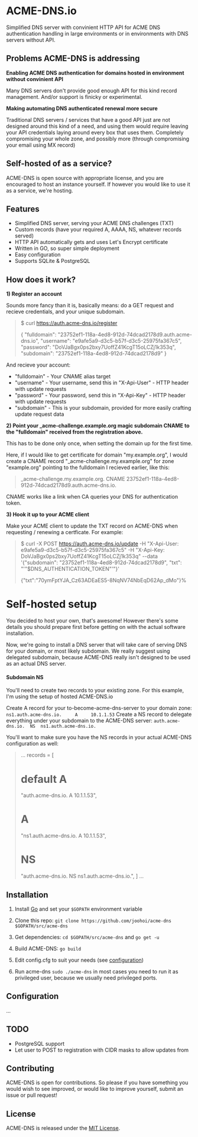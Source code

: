 ACME-DNS.io
===========

Simplified DNS server with convinient HTTP API for ACME DNS authentication handling in large environments or in environments with DNS servers without API.

Problems ACME-DNS is addressing
-------------------------------------------------
**Enabling ACME DNS authentication for domains hosted in environment without convinient API**

Many DNS servers don't provide good enough API for this kind record management. And/or support is finicky or experimental.

**Making automating DNS authenticated renewal more secure**

Traditional DNS servers / services that have a good API just are not designed around this kind of a need, and using them would require leaving your API credentials laying around every box that uses them. Completely compromising your whole zone, and possibly more (through compromising your email using MX record)


Self-hosted of as a service?
--------------------------------------
ACME-DNS is open source with appropriate license, and you are encouraged to host an instance yourself. If however you would like to use it as a service, we're hosting. 


Features
------------
* Simplified DNS server, serving your ACME DNS challenges (TXT)
* Custom records (have your required A, AAAA, NS, whatever records served)
* HTTP API automatically gets and uses Let's Encrypt certificate
* Written in GO, so super simple deployment
* Easy configuration
* Supports SQLite & PostgreSQL

How does it work?
--------------------------
**1) Register an account**

Sounds more fancy than it is, basically means: do a GET request and recieve credentials, and your unique subdomain.
>$ curl https://auth.acme-dns.io/register
>
>{
>    "fulldomain": "23752ef1-118a-4ed8-912d-74dcad2178d9.auth.acme-dns.io",
>    "username": "e9afe5a9-d3c5-b57f-d3c5-25975fa367c5",
>    "password": "DoVJaBgx0ps2bxy7UoffZ41KcgT15oLCZj1k353q",
>    "subdomain": "23752ef1-118a-4ed8-912d-74dcad2178d9"
>}

And recieve your account:

- "fulldomain" - Your CNAME alias target
- "username" - Your username, send this in "X-Api-User" - HTTP header with update requests
- "password" - Your password, send this in "X-Api-Key" - HTTP header with update requests
- "subdomain" - This is your subdomain, provided for more easily crafting update request data

**2) Point your _acme-challenge.example.org magic subdomain CNAME to the "fulldomain" received from the registration above.**

This has to be done only once, when setting the domain up for the first time. 

Here, if I would like to get certificate for domain "my.example.org", I would create a CNAME record "_acme-challenge.my.example.org" for zone "example.org" pointing to the fulldomain I recieved earlier, like this: 
>_acme-challenge.my.example.org. CNAME 23752ef1-118a-4ed8-912d-74dcad2178d9.auth.acme-dns.io.

CNAME works like a link when CA queries your DNS for authentication token.

**3) Hook it up to your ACME client**

Make your ACME client to update the TXT record on ACME-DNS when requesting / renewing a certficate. For example:

> $ curl -X POST https://auth.acme-dns.io/update
>-H "X-Api-User: e9afe5a9-d3c5-b57f-d3c5-25975fa367c5" 
>-H "X-Api-Key: DoVJaBgx0ps2bxy7UoffZ41KcgT15oLCZj1k353q" 
>--data '{"subdomain": "23752ef1-118a-4ed8-912d-74dcad2178d9", 
>         "txt": "'"$DNS_AUTHENTICATION_TOKEN"'"}'
>         
>{"txt":"70ymFptYJA_Cz63ADEaES5-8NqNV74NbEqD62Ap_dMo"}%

Self-hosted setup
===========

You decided to host your own, that's awesome! However there's some details you should prepare first before getting on with the actual software installation.

Now, we're going to install a DNS server that will take care of serving DNS for your domain, or most likely subdomain. We really suggest using delegated subdomain, because ACME-DNS really isn't designed to be used as an actual DNS server.

#### Subdomain NS

You'll need to create two records to your existing zone. For this example, I'm using the setup of hosted ACME-DNS.io

Create A record for your to-become-acme-dns-server to your domain zone:
`ns1.auth.acme-dns.io.     A     10.1.1.53`
Create a NS record to delegate everything under your subdomain to the ACME-DNS server:
`auth.acme-dns.io.  NS  ns1.auth.acme-dns.io.`

You'll want to make sure you have the NS records in your actual ACME-DNS configuration as well:

> ...
> records = [
>   # default A
>   "auth.acme-dns.io. A 10.1.1.53",
>   # A
>   "ns1.auth.acme-dns.io. A 10.1.1.53",
>   # NS
>   "auth.acme-dns.io. NS ns1.auth.acme-dns.io.",
>]
>...


Installation
------------

1) Install [Go](https://golang.org/doc/install) and set your `$GOPATH` environment variable

2) Clone this repo: `git clone https://github.com/joohoi/acme-dns $GOPATH/src/acme-dns`

3) Get dependencies:  `cd $GOPATH/src/acme-dns` and `go get -u`

4) Build ACME-DNS: `go build`

5) Edit config.cfg to suit your needs (see [configuration](#configuration))

6) Run acme-dns `sudo ./acme-dns` in most cases you need to run it as privileged user, because we usually need privileged ports.

Configuration
-------------------

...


TODO
----

- PostgreSQL support
- Let user to POST to registration with CIDR masks to allow updates from

Contributing
------------

ACME-DNS is open for contributions. So please if you have something you would wish to see improved, or would like to improve yourself, submit an issue or pull request!

License
--------

ACME-DNS is released under the [MIT License](http://www.opensource.org/licenses/MIT).
